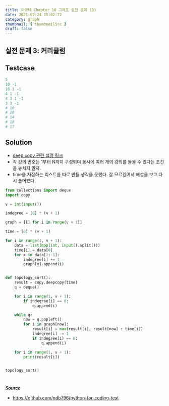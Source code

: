 ```yaml
---
title: 이코테 Chapter 10 그래프 실전 문제 (3)
date: 2021-02-24 15:02:72
category: graph
thumbnail: { thumbnailSrc }
draft: false
---
```


## 실전 문제 3: 커리큘럼

## Testcase

```py
5
10 -1
10 1 -1
4 1 -1
4 3 1 -1
3 3 -1
# 10
# 20
# 14
# 18
# 17
```

## Solution

- [deep copy 관련 설명 링크](https://velog.io/@aonee/Python-%EC%9E%90%EB%A3%8C%ED%98%95%EC%9D%98-%EA%B0%92-%EC%A0%80%EC%9E%A5-%EB%B3%B5%EC%82%AC-copy)
- 각 강의 번호는 1부터 N까지 구성되며 동시에 여러 개의 강의를 들을 수 있다는 조건을 놓치지 말자.
- time을 저장하는 리스트를 따로 만들 생각을 못했다. 잘 모르겠어서 해설을 보고 다시 풀어봤다.

```py
from collections import deque
import copy

v = int(input())

indegree = [0] * (v + 1)

graph = [[] for i in range(v + 1)]

time = [0] * (v + 1)

for i in range(1, v + 1):
    data = list(map(int, input().split()))
    time[i] = data[0]
    for x in data[1:-1]:
        indegree[i] += 1
        graph[x].append(i)


def topology_sort():
    result = copy.deepcopy(time)
    q = deque()

    for i in range(1, v + 1):
        if indegree[i] == 0:
            q.append(i)

    while q:
        now = q.popleft()
        for i in graph[now]:
            result[i] = max(result[i], result[now] + time[i])
            indegree[i] -= 1
            if indegree[i] == 0:
                q.append(i)

    for i in range(1, v + 1):
        print(result[i])


topology_sort()
```

#

**_Source_**

- https://github.com/ndb796/python-for-coding-test
